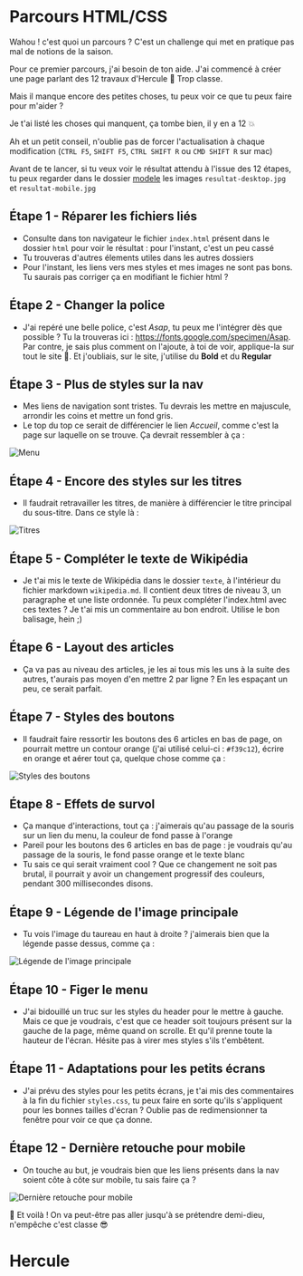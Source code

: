 # Parcours HTML/CSS

Wahou ! c'est quoi un parcours ? C'est un challenge qui met en pratique pas mal de notions de la saison.

Pour ce premier parcours, j'ai besoin de ton aide. J'ai commencé à créer une page parlant des 12 travaux d'Hercule :muscle: Trop classe.

Mais il manque encore des petites choses, tu peux voir ce que tu peux faire pour m'aider ?

Je t'ai listé les choses qui manquent, ça tombe bien, il y en a 12 :boom:

Ah et un petit conseil, n'oublie pas de forcer l'actualisation à chaque modification (`CTRL F5`, `SHIFT F5`, `CTRL SHIFT R` ou `CMD SHIFT R` sur mac)

Avant de te lancer, si tu veux voir le résultat attendu à l'issue des 12 étapes, tu peux regarder dans le dossier [modele](./modele) les images `resultat-desktop.jpg` et `resultat-mobile.jpg`

## Étape 1 - Réparer les fichiers liés
- Consulte dans ton navigateur le fichier `index.html` présent dans le dossier `html` pour voir le résultat : pour l'instant, c'est un peu cassé
- Tu trouveras d'autres élements utiles dans les autres dossiers
- Pour l'instant, les liens vers mes styles et mes images ne sont pas bons. Tu saurais pas corriger ça en modifiant le fichier html ?

## Étape 2 - Changer la police
- J'ai repéré une belle police, c'est _Asap_, tu peux me l'intégrer dès que possible ? Tu la trouveras ici : https://fonts.google.com/specimen/Asap. Par contre, je sais plus comment on l'ajoute, à toi de voir, applique-la sur tout le site :pray:. Et j'oubliais, sur le site, j'utilise du **Bold** et du **Regular**

## Étape 3 - Plus de styles sur la nav 
- Mes liens de navigation sont tristes. Tu devrais les mettre en majuscule, arrondir les coins et mettre un fond gris.
- Le top du top ce serait de différencier le lien _Accueil_, comme c'est la page sur laquelle on se trouve. Ça devrait ressembler à ça :

![Menu](modele/menu.png?raw=true)

## Étape 4 - Encore des styles sur les titres
- Il faudrait retravailler les titres, de manière à différencier le titre principal du sous-titre. Dans ce style là :

![Titres](modele/titres.png?raw=true)

## Étape 5 - Compléter le texte de Wikipédia
- Je t'ai mis le texte de Wikipédia dans le dossier `texte`, à l'intérieur du fichier markdown `wikipedia.md`. Il contient deux titres de niveau 3, un paragraphe et une liste ordonnée. Tu peux compléter l'index.html avec ces textes ? Je t'ai mis un commentaire au bon endroit. Utilise le bon balisage, hein ;)

## Étape 6 - Layout des articles
- Ça va pas au niveau des articles, je les ai tous mis les uns à la suite des autres, t'aurais pas moyen d'en mettre 2 par ligne ? En les espaçant un peu, ce serait parfait.

## Étape 7 - Styles des boutons
- Il faudrait faire ressortir les boutons des 6 articles en bas de page, on pourrait mettre un contour orange (j'ai utilisé celui-ci : `#f39c12`), écrire en orange et aérer tout ça, quelque chose comme ça :

![Styles des boutons](modele/btn.png?raw=true)

## Étape 8 - Effets de survol
- Ça manque d'interactions, tout ça : j'aimerais qu'au passage de la souris sur un lien du menu, la couleur de fond passe à l'orange
- Pareil pour les boutons des 6 articles en bas de page : je voudrais qu'au passage de la souris, le fond passe orange et le texte blanc
- Tu sais ce qui serait vraiment cool ? Que ce changement ne soit pas brutal, il pourrait y avoir un changement progressif des couleurs, pendant 300 millisecondes disons.

## Étape 9 - Légende de l'image principale
- Tu vois l'image du taureau en haut à droite ? j'aimerais bien que la légende passe dessus, comme ça :

![Légende de l'image principale](modele/taureau.png?raw=true)

## Étape 10 - Figer le menu
- J'ai bidouillé un truc sur les styles du header pour le mettre à gauche. Mais ce que je voudrais, c'est que ce header soit toujours présent sur la gauche de la page, même quand on scrolle. Et qu'il prenne toute la hauteur de l'écran. Hésite pas à virer mes styles s'ils t'embêtent.

## Étape 11 - Adaptations pour les petits écrans
- J'ai prévu des styles pour les petits écrans, je t'ai mis des commentaires à la fin du fichier `styles.css`, tu peux faire en sorte qu'ils s'appliquent pour les bonnes tailles d'écran ?
Oublie pas de redimensionner ta fenêtre pour voir ce que ça donne.

## Étape 12 - Dernière retouche pour mobile
- On touche au but, je voudrais bien que les liens présents dans la nav soient côte à côte sur mobile, tu sais faire ça ?

![Dernière retouche pour mobile](modele/nav.png?raw=true)

:tada: Et voilà ! On va peut-être pas aller jusqu'à se prétendre demi-dieu, n'empêche c'est classe :sunglasses:
# Hercule
